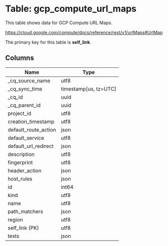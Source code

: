 # Table: gcp_compute_url_maps

This table shows data for GCP Compute URL Maps.

https://cloud.google.com/compute/docs/reference/rest/v1/urlMaps#UrlMap

The primary key for this table is **self_link**.

## Columns

| Name          | Type          |
| ------------- | ------------- |
|_cq_source_name|utf8|
|_cq_sync_time|timestamp[us, tz=UTC]|
|_cq_id|uuid|
|_cq_parent_id|uuid|
|project_id|utf8|
|creation_timestamp|utf8|
|default_route_action|json|
|default_service|utf8|
|default_url_redirect|json|
|description|utf8|
|fingerprint|utf8|
|header_action|json|
|host_rules|json|
|id|int64|
|kind|utf8|
|name|utf8|
|path_matchers|json|
|region|utf8|
|self_link (PK)|utf8|
|tests|json|